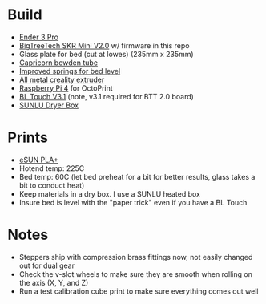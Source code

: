 # Build
- [Ender 3 Pro](https://amzn.to/399PQYw)
- [BigTreeTech SKR Mini V2.0](https://amzn.to/3olg2nv) w/ firmware in this repo
- Glass plate for bed (cut at lowes) (235mm x 235mm)
- [Capricorn bowden tube](https://amzn.to/2Mk710i)
- [Improved springs for bed level](https://amzn.to/363ZR7p)
- [All metal creality extruder](https://amzn.to/363R2dW)
- [Raspberry Pi 4](https://amzn.to/366xUvX) for OctoPrint
- [BL Touch V3.1](https://amzn.to/3iH00CT) (note, v3.1 required for BTT 2.0 board)
- [SUNLU Dryer Box](https://amzn.to/3olg2nv)

# Prints
- [eSUN PLA+](https://amzn.to/2LSfA2S)
- Hotend temp: 225C
- Bed temp: 60C (let bed preheat for a bit for better results, glass takes a bit to conduct heat)
- Keep materials in a dry box. I use a SUNLU heated box
- Insure bed is level with the "paper trick" even if you have a BL Touch

# Notes
- Steppers ship with compression brass fittings now, not easily changed out for dual gear
- Check the v-slot wheels to make sure they are smooth when rolling on the axis (X, Y, and Z)
- Run a test calibration cube print to make sure everything comes out well